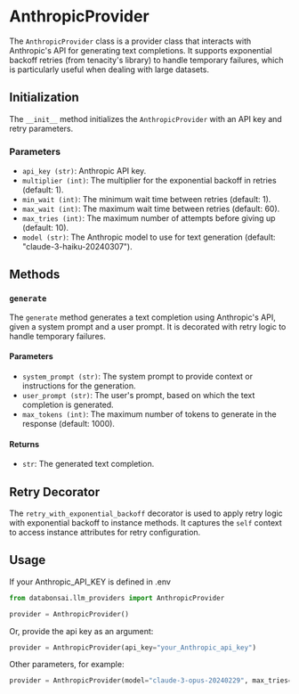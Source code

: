 # AnthropicProvider

The `AnthropicProvider` class is a provider class that interacts with
Anthropic's API for generating text completions. It supports exponential backoff
retries (from tenacity's library) to handle temporary failures, which is
particularly useful when dealing with large datasets.

## Initialization

The `__init__` method initializes the `AnthropicProvider` with an API key and
retry parameters.

### Parameters

-   `api_key (str)`: Anthropic API key.
-   `multiplier (int)`: The multiplier for the exponential backoff in retries
    (default: 1).
-   `min_wait (int)`: The minimum wait time between retries (default: 1).
-   `max_wait (int)`: The maximum wait time between retries (default: 60).
-   `max_tries (int)`: The maximum number of attempts before giving up (default:
    10).
-   `model (str)`: The Anthropic model to use for text generation (default:
    "claude-3-haiku-20240307").

## Methods

### `generate`

The `generate` method generates a text completion using Anthropic's API, given a
system prompt and a user prompt. It is decorated with retry logic to handle
temporary failures.

#### Parameters

-   `system_prompt (str)`: The system prompt to provide context or instructions
    for the generation.
-   `user_prompt (str)`: The user's prompt, based on which the text completion
    is generated.
-   `max_tokens (int)`: The maximum number of tokens to generate in the response
    (default: 1000).

#### Returns

-   `str`: The generated text completion.

## Retry Decorator

The `retry_with_exponential_backoff` decorator is used to apply retry logic with
exponential backoff to instance methods. It captures the `self` context to
access instance attributes for retry configuration.

## Usage

If your Anthropic_API_KEY is defined in .env

```python
from databonsai.llm_providers import AnthropicProvider

provider = AnthropicProvider()
```

Or, provide the api key as an argument:

```python
provider = AnthropicProvider(api_key="your_Anthropic_api_key")
```

Other parameters, for example:

```python
provider = AnthropicProvider(model="claude-3-opus-20240229", max_tries=5, max_wait=120)
```
